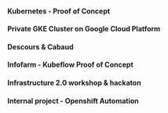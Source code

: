 #### Kubernetes - Proof of Concept

#### Private GKE Cluster on Google Cloud Platform

#### Descours & Cabaud

#### Infofarm - Kubeflow Proof of Concept

#### Infrastructure 2.0 workshop & hackaton

#### Internal project - Openshift Automation
